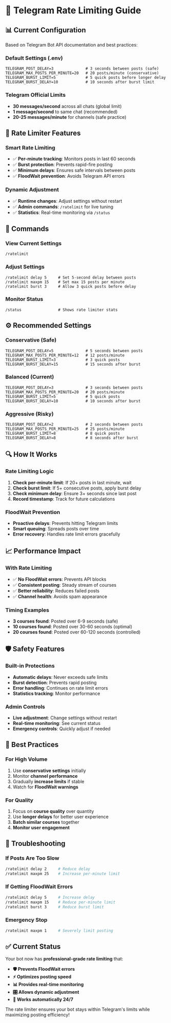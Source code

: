 # 🚦 Telegram Rate Limiting Guide

## 📊 **Current Configuration**

Based on Telegram Bot API documentation and best practices:

### **Default Settings (.env)**
```env
TELEGRAM_POST_DELAY=3              # 3 seconds between posts (safe)
TELEGRAM_MAX_POSTS_PER_MINUTE=20   # 20 posts/minute (conservative)
TELEGRAM_BURST_LIMIT=5             # 5 quick posts before longer delay
TELEGRAM_BURST_DELAY=10            # 10 seconds after burst limit
```

### **Telegram Official Limits**
- **30 messages/second** across all chats (global limit)
- **1 message/second** to same chat (recommended)
- **20-25 messages/minute** for channels (safe practice)

## 🎯 **Rate Limiter Features**

### **Smart Rate Limiting**
- ✅ **Per-minute tracking**: Monitors posts in last 60 seconds
- ✅ **Burst protection**: Prevents rapid-fire posting
- ✅ **Minimum delays**: Ensures safe intervals between posts
- ✅ **FloodWait prevention**: Avoids Telegram API errors

### **Dynamic Adjustment**
- ✅ **Runtime changes**: Adjust settings without restart
- ✅ **Admin commands**: `/ratelimit` for live tuning
- ✅ **Statistics**: Real-time monitoring via `/status`

## 📱 **Commands**

### **View Current Settings**
```
/ratelimit
```

### **Adjust Settings**
```
/ratelimit delay 5     # Set 5-second delay between posts
/ratelimit maxpm 15    # Set max 15 posts per minute
/ratelimit burst 3     # Allow 3 quick posts before delay
```

### **Monitor Status**
```
/status                # Shows rate limiter stats
```

## ⚙️ **Recommended Settings**

### **Conservative (Safe)**
```env
TELEGRAM_POST_DELAY=5              # 5 seconds between posts
TELEGRAM_MAX_POSTS_PER_MINUTE=12   # 12 posts/minute
TELEGRAM_BURST_LIMIT=3             # 3 quick posts
TELEGRAM_BURST_DELAY=15            # 15 seconds after burst
```

### **Balanced (Current)**
```env
TELEGRAM_POST_DELAY=3              # 3 seconds between posts
TELEGRAM_MAX_POSTS_PER_MINUTE=20   # 20 posts/minute
TELEGRAM_BURST_LIMIT=5             # 5 quick posts
TELEGRAM_BURST_DELAY=10            # 10 seconds after burst
```

### **Aggressive (Risky)**
```env
TELEGRAM_POST_DELAY=2              # 2 seconds between posts
TELEGRAM_MAX_POSTS_PER_MINUTE=25   # 25 posts/minute
TELEGRAM_BURST_LIMIT=8             # 8 quick posts
TELEGRAM_BURST_DELAY=8             # 8 seconds after burst
```

## 🔍 **How It Works**

### **Rate Limiting Logic**
1. **Check per-minute limit**: If 20+ posts in last minute, wait
2. **Check burst limit**: If 5+ consecutive posts, apply burst delay
3. **Check minimum delay**: Ensure 3+ seconds since last post
4. **Record timestamp**: Track for future calculations

### **FloodWait Prevention**
- **Proactive delays**: Prevents hitting Telegram limits
- **Smart queuing**: Spreads posts over time
- **Error recovery**: Handles rate limit errors gracefully

## 📈 **Performance Impact**

### **With Rate Limiting**
- ✅ **No FloodWait errors**: Prevents API blocks
- ✅ **Consistent posting**: Steady stream of courses
- ✅ **Better reliability**: Reduces failed posts
- ✅ **Channel health**: Avoids spam appearance

### **Timing Examples**
- **3 courses found**: Posted over 6-9 seconds (safe)
- **10 courses found**: Posted over 30-60 seconds (optimal)
- **20 courses found**: Posted over 60-120 seconds (controlled)

## 🛡️ **Safety Features**

### **Built-in Protections**
- **Automatic delays**: Never exceeds safe limits
- **Burst detection**: Prevents rapid posting
- **Error handling**: Continues on rate limit errors
- **Statistics tracking**: Monitor performance

### **Admin Controls**
- **Live adjustment**: Change settings without restart
- **Real-time monitoring**: See current status
- **Emergency controls**: Quickly adjust if needed

## 🎯 **Best Practices**

### **For High Volume**
1. Use **conservative settings** initially
2. Monitor **channel performance**
3. Gradually **increase limits** if stable
4. Watch for **FloodWait warnings**

### **For Quality**
1. Focus on **course quality** over quantity
2. Use **longer delays** for better user experience
3. **Batch similar courses** together
4. **Monitor user engagement**

## 🔧 **Troubleshooting**

### **If Posts Are Too Slow**
```bash
/ratelimit delay 2     # Reduce delay
/ratelimit maxpm 25    # Increase per-minute limit
```

### **If Getting FloodWait Errors**
```bash
/ratelimit delay 5     # Increase delay
/ratelimit maxpm 15    # Reduce per-minute limit
/ratelimit burst 3     # Reduce burst limit
```

### **Emergency Stop**
```bash
/ratelimit maxpm 1     # Severely limit posting
```

## ✅ **Current Status**

Your bot now has **professional-grade rate limiting** that:
- **🛡️ Prevents FloodWait errors**
- **⚡ Optimizes posting speed**
- **📊 Provides real-time monitoring**
- **🎛️ Allows dynamic adjustment**
- **🔄 Works automatically 24/7**

The rate limiter ensures your bot stays within Telegram's limits while maximizing posting efficiency!
